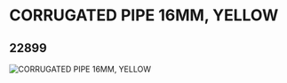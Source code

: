 # CORRUGATED PIPE 16MM, YELLOW
## 22899
![CORRUGATED PIPE 16MM, YELLOW](https://lc-www-live-s.legocdn.com/media/bricks/5/2/4141262.jpg)